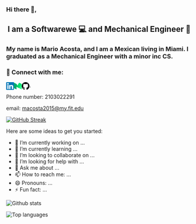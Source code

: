 ### Hi there 👋,

<h2 align="center">
I am a Softwarewe 💻 and Mechanical Engineer 🚀
</h2> 



### My name is Mario Acosta, and I am a Mexican living in Miami. I graduated as a Mechanical Engineer with a minor inc CS. 


<!-- **macosta2015/macosta2015** is a ✨ _special_ ✨ repository because its `README.md` (this file) appears on your GitHub profile.
 -->
 
 
 
### 🤝 Connect with me:

<a href="https://www.linkedin.com/in/mario-acosta-b4337512a/"><img align="left" src="https://raw.githubusercontent.com/macosta2015/macosta2015/main/images/linkedin.svg" alt="Mario Acosta  | LinkedIn" width="21px"/></a>

<a href="https://marioacosta.medium.com/"><img align="left" src="https://raw.githubusercontent.com/macosta2015/macosta2015/main/images/medium.svg" alt="Mario Acosta  | Medium" width="21px"/></a>

<a href="https://github.com/macosta2015?tab=repositories"><img align="left" src="https://raw.githubusercontent.com/macosta2015/macosta2015/main/images/github.svg" alt="Mario Acosta | Gitgub" width="21px"/></a>
 
<!-- <a href="https://github.com/macosta2015?tab=repositories"><img align="left" src="https://raw.githubusercontent.com/macosta2015/macosta2015/main/images/instagram.svg" alt="Mario Acosta | Gitgub" width="21px"/></a> -->

 <p>.  </p>
 
 Phone number: 
 2103022291
 
 email: 
 macosta2015@my.fit.edu
 
 
[![GitHub Streak](http://github-readme-streak-stats.herokuapp.com?user=macosta2015&theme=synthwave&date_format=M%20j%5B%2C%20Y%5D)](https://git.io/streak-stats)

Here are some ideas to get you started:


- 🔭 I’m currently working on ...
- 🌱 I’m currently learning ...
- 👯 I’m looking to collaborate on ...
- 🤔 I’m looking for help with ...
- 💬 Ask me about ...
- 📫 How to reach me: ...
- 😄 Pronouns: ...
- ⚡ Fun fact: ...

![Github stats](https://github-readme-stats.vercel.app/api?username=macosta2015&count_private=true&show_icons=true&theme=radical)

![Top languages](https://github-readme-stats.vercel.app/api/top-langs/?username=macosta2015&show_icons=true&theme=radical)
